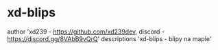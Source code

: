 # xd-blips
author 'xd239 - https://github.com/xd239dev, discord - https://discord.gg/8VAbB9vQrQ'
descriptions 'xd-blips - blipy na mapie'
